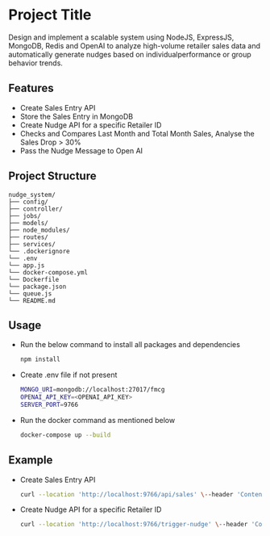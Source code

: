 # Project Title

Design and implement a scalable system using NodeJS, ExpressJS, MongoDB, Redis and OpenAI to analyze high-volume retailer sales data and automatically generate nudges based on individualperformance or group behavior trends.

## Features

- Create Sales Entry API
- Store the Sales Entry in MongoDB
- Create Nudge API for a specific Retailer ID
- Checks and Compares Last Month and Total Month Sales, Analyse the Sales Drop > 30%
- Pass the Nudge Message to Open AI

## Project Structure

```text
nudge_system/
├── config/
├── controller/
├── jobs/
├── models/
├── node_modules/
├── routes/
├── services/
└── .dockerignore
└── .env
└── app.js
└── docker-compose.yml
└── Dockerfile
└── package.json
└── queue.js
└── README.md
```

## Usage

- Run the below command to install all packages and dependencies
  ```bash
  npm install

- Create .env file if not present
  ```bash
  MONGO_URI=mongodb://localhost:27017/fmcg
  OPENAI_API_KEY=<OPENAI_API_KEY>
  SERVER_PORT=9766

- Run the docker command as mentioned below
  ```bash
  docker-compose up --build


## Example

- Create Sales Entry API
  ```bash
  curl --location 'http://localhost:9766/api/sales' \--header 'Content-Type: application/json' \--data '{"date": "2025-04-26T00:00:00.000Z","retailerId": "RET101","invoiceNo": "INV1001",   "brandId": "BRD001","itemId": "ITEM789","qty": 200,"rate": 50,"amount": 10000}'

- Create Nudge API for a specific Retailer ID
  ```bash
  curl --location 'http://localhost:9766/trigger-nudge' \--header 'Content-Type: application/json' \--data '{"retailerId": "RET101"}'
